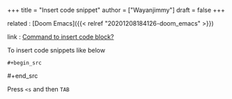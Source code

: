 +++
title = "Insert code snippet"
author = ["Wayanjimmy"]
draft = false
+++

related
: [Doom Emacs]({{< relref "20201208184126-doom_emacs" >}})

link
: [Command to insert code block?](https://emacs.stackexchange.com/questions/19945/command-to-insert-code-block)

To insert code snippets like below

```nil
#+begin_src
```

\#+end\_src

Press `<s` and then `TAB`
